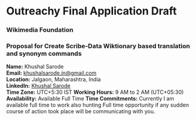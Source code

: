 # Outreachy Final Application Draft
### Wikimedia Foundation
### Proposal for Create Scribe-Data Wiktionary based translation and synonym commands

**Name:** Khushal Sarode  
**Email:** khushalsarode.in@gmail.com  
**Location:** Jalgaon, Maharashtra, India  
**LinkedIn:** [Khushal Sarode](https://www.linkedin.com/in/khushalsarode/)  
**Time Zone:** UTC+5:30 IST
**Working Hours:** 9 AM to 2 AM (UTC+05:30)  
**Availability:** Available Full Time
**Time Commitments:** Currently I am available full time to work also hunting Full time opportunity if any sudden course of action took place will be communicating with you.
